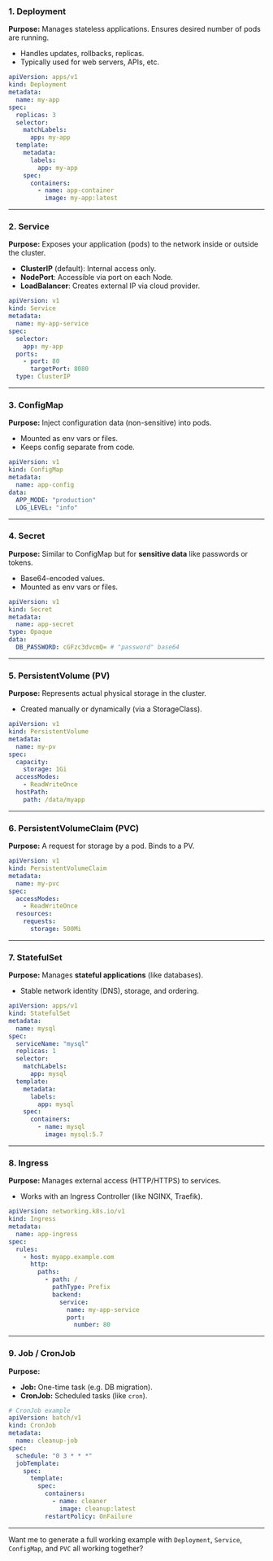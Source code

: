 ### 1. **Deployment**

**Purpose:** Manages stateless applications. Ensures desired number of pods are running.

- Handles updates, rollbacks, replicas.
- Typically used for web servers, APIs, etc.

```yaml
apiVersion: apps/v1
kind: Deployment
metadata:
  name: my-app
spec:
  replicas: 3
  selector:
    matchLabels:
      app: my-app
  template:
    metadata:
      labels:
        app: my-app
    spec:
      containers:
        - name: app-container
          image: my-app:latest
```

---

### 2. **Service**

**Purpose:** Exposes your application (pods) to the network inside or outside the cluster.

- **ClusterIP** (default): Internal access only.
- **NodePort**: Accessible via port on each Node.
- **LoadBalancer**: Creates external IP via cloud provider.

```yaml
apiVersion: v1
kind: Service
metadata:
  name: my-app-service
spec:
  selector:
    app: my-app
  ports:
    - port: 80
      targetPort: 8080
  type: ClusterIP
```

---

### 3. **ConfigMap**

**Purpose:** Inject configuration data (non-sensitive) into pods.

- Mounted as env vars or files.
- Keeps config separate from code.

```yaml
apiVersion: v1
kind: ConfigMap
metadata:
  name: app-config
data:
  APP_MODE: "production"
  LOG_LEVEL: "info"
```

---

### 4. **Secret**

**Purpose:** Similar to ConfigMap but for **sensitive data** like passwords or tokens.

- Base64-encoded values.
- Mounted as env vars or files.

```yaml
apiVersion: v1
kind: Secret
metadata:
  name: app-secret
type: Opaque
data:
  DB_PASSWORD: cGFzc3dvcmQ= # "password" base64
```

---

### 5. **PersistentVolume (PV)**

**Purpose:** Represents actual physical storage in the cluster.

- Created manually or dynamically (via a StorageClass).

```yaml
apiVersion: v1
kind: PersistentVolume
metadata:
  name: my-pv
spec:
  capacity:
    storage: 1Gi
  accessModes:
    - ReadWriteOnce
  hostPath:
    path: /data/myapp
```

---

### 6. **PersistentVolumeClaim (PVC)**

**Purpose:** A request for storage by a pod. Binds to a PV.

```yaml
apiVersion: v1
kind: PersistentVolumeClaim
metadata:
  name: my-pvc
spec:
  accessModes:
    - ReadWriteOnce
  resources:
    requests:
      storage: 500Mi
```

---

### 7. **StatefulSet**

**Purpose:** Manages **stateful applications** (like databases).

- Stable network identity (DNS), storage, and ordering.

```yaml
apiVersion: apps/v1
kind: StatefulSet
metadata:
  name: mysql
spec:
  serviceName: "mysql"
  replicas: 1
  selector:
    matchLabels:
      app: mysql
  template:
    metadata:
      labels:
        app: mysql
    spec:
      containers:
        - name: mysql
          image: mysql:5.7
```

---

### 8. **Ingress**

**Purpose:** Manages external access (HTTP/HTTPS) to services.

- Works with an Ingress Controller (like NGINX, Traefik).

```yaml
apiVersion: networking.k8s.io/v1
kind: Ingress
metadata:
  name: app-ingress
spec:
  rules:
    - host: myapp.example.com
      http:
        paths:
          - path: /
            pathType: Prefix
            backend:
              service:
                name: my-app-service
                port:
                  number: 80
```

---

### 9. **Job / CronJob**

**Purpose:**

- **Job:** One-time task (e.g. DB migration).
- **CronJob:** Scheduled tasks (like `cron`).

```yaml
# CronJob example
apiVersion: batch/v1
kind: CronJob
metadata:
  name: cleanup-job
spec:
  schedule: "0 3 * * *"
  jobTemplate:
    spec:
      template:
        spec:
          containers:
            - name: cleaner
              image: cleanup:latest
          restartPolicy: OnFailure
```

---

Want me to generate a full working example with `Deployment`, `Service`, `ConfigMap`, and `PVC` all working together?
